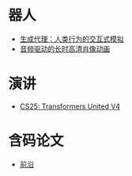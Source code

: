 # 器人
- [生成代理：人类行为的交互式模拟](https://github.com/joonspk-research/generative_agents)
- [音频驱动的长时高清肖像动画](https://fudan-generative-vision.github.io/hallo2)

# 演讲
- [CS25: Transformers United V4](https://web.stanford.edu/class/cs25/)

# 含码论文
- [前沿](https://paperswithcode.com/sota)